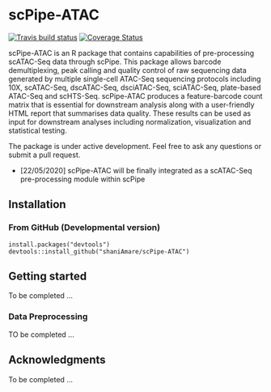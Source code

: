 # scPipe-ATAC

[![Travis build status](https://travis-ci.org/shaniAmare/scPipe-ATAC.svg?branch=master)](https://travis-ci.org/shaniAmare/scPipe-ATAC)
[![Coverage
Status](https://codecov.io/gh/shaniAmare/scPipe-ATAC/branch/master/graph/badge.svg)](https://codecov.io/gh/shaniAmare/scPipe-ATAC)

scPipe-ATAC is an R package that contains capabilities of pre-processing scATAC-Seq data through scPipe. 
This package allows barcode demultiplexing, peak calling and quality control of raw sequencing data generated by multiple single-cell ATAC-Seq sequencing protocols including 
10X, scATAC-Seq, dscATAC-Seq, dsciATAC-Seq, sciATAC-Seq, plate-based ATAC-Seq and scHTS-Seq.
scPipe-ATAC produces a feature-barcode count matrix that is essential for downstream analysis along with a user-friendly HTML report that summarises data quality. 
These results can be used as input for downstream analyses including normalization, visualization and statistical testing.

The package is under active development. Feel free to ask any questions or submit a pull request.

* [22/05/2020] scPipe-ATAC will be finally integrated as a scATAC-Seq pre-processing module within scPipe

## Installation

### From GitHub (Developmental version)

```{r}
install.packages("devtools")
devtools::install_github("shaniAmare/scPipe-ATAC")
```

## Getting started

To be completed ...

### Data Preprocessing

TO be completed ...

## Acknowledgments

To be completed ...
